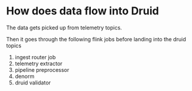 # How does data flow into Druid

The data gets picked up from telemetry topics.

Then it goes through the following flink jobs before landing into the druid topics

1. ingest router job
2. telemetry extractor
3. pipeline preprocessor
4. denorm
5. druid validator
